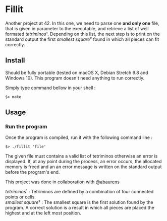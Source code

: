 # Fillit

Another project at 42. In this one, we need to parse one **and only one** file, that is given in parameter to the executable, and retrieve a list of well formated *tetriminos*¹. Depending on this list, the next step is to print on the standard output the first *smallest square*² found in which all pieces can fit correctly.

## Install

Should be fully portable (tested on macOS X, Debian Stretch 9.8 and Windows 10). This program doesn't need anything to run correctly.

Simply type command bellow in your shell :
```shell
$> make
```

## Usage
### Run the program

Once the program is compiled, run it with the following command line :
```shell
$> ./fillit 'file'
```
The given file must contains a valid list of tetriminos otherwise an error is displayed. If, at any point during the process, an error occurs, the allocated memory is freed and an an error message is written on the standard output before the program's end.

This project was done in collaboration with [@abaurens](https://github.com/abaurens)

*tetriminos*¹ : Tetriminos are defined by a combination of four connected points or cells.   
*smallest square*² : The smallest square is the first solution found by the program. A correct solution is a result in which all pieces are placed the highest  and at the left most position.
